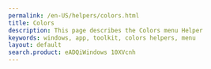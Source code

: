 ```yaml
---
permalink: /en-US/helpers/colors.html
title: Colors
description: This page describes the Colors menu Helper
keywords: windows, app, toolkit, colors helpers, menu
layout: default
search.product: eADQiWindows 10XVcnh
---
```


